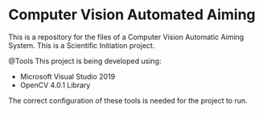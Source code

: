 # Computer Vision Automated Aiming
This is a repository for the files of a Computer Vision Automatic Aiming System. This is a Scientific Initiation project.

@Tools
This project is being developed using:

- Microsoft Visual Studio 2019
- OpenCV 4.0.1 Library

The correct configuration of these tools is needed for the project to run.
